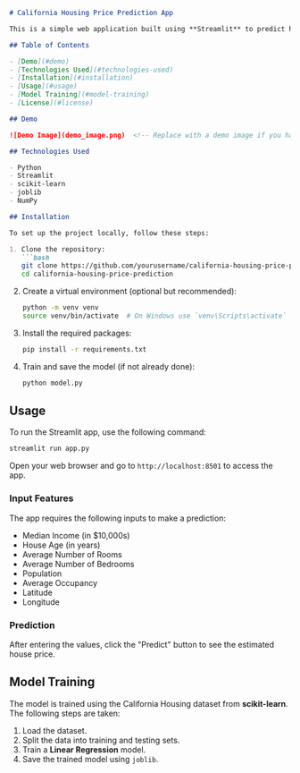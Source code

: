 ```markdown
# California Housing Price Prediction App

This is a simple web application built using **Streamlit** to predict housing prices based on the California Housing dataset. The app allows users to input various features of a house and provides an estimated price.

## Table of Contents

- [Demo](#demo)
- [Technologies Used](#technologies-used)
- [Installation](#installation)
- [Usage](#usage)
- [Model Training](#model-training)
- [License](#license)

## Demo

![Demo Image](demo_image.png)  <!-- Replace with a demo image if you have one -->

## Technologies Used

- Python
- Streamlit
- scikit-learn
- joblib
- NumPy

## Installation

To set up the project locally, follow these steps:

1. Clone the repository:
   ```bash
   git clone https://github.com/yourusername/california-housing-price-prediction.git
   cd california-housing-price-prediction
   ```

2. Create a virtual environment (optional but recommended):
   ```bash
   python -m venv venv
   source venv/bin/activate  # On Windows use `venv\Scripts\activate`
   ```

3. Install the required packages:
   ```bash
   pip install -r requirements.txt
   ```

4. Train and save the model (if not already done):
   ```bash
   python model.py
   ```

## Usage

To run the Streamlit app, use the following command:

```bash
streamlit run app.py
```

Open your web browser and go to `http://localhost:8501` to access the app.

### Input Features

The app requires the following inputs to make a prediction:

- Median Income (in $10,000s)
- House Age (in years)
- Average Number of Rooms
- Average Number of Bedrooms
- Population
- Average Occupancy
- Latitude
- Longitude

### Prediction

After entering the values, click the "Predict" button to see the estimated house price.

## Model Training

The model is trained using the California Housing dataset from **scikit-learn**. The following steps are taken:

1. Load the dataset.
2. Split the data into training and testing sets.
3. Train a **Linear Regression** model.
4. Save the trained model using `joblib`.
